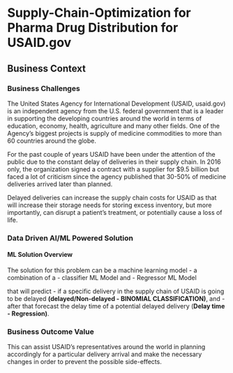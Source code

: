 # Supply-Chain-Optimization for Pharma Drug Distribution for USAID.gov


## Business Context

### Business Challenges



The United States Agency for International Development (USAID, usaid.gov) is an independent agency from the U.S. federal government that is 
a leader in supporting the developing countries around the world in terms of education, economy, health, agriculture and many other fields. One of the Agency’s biggest projects is supply of medicine commodities to more than 60 countries around the globe.

For the past couple of years USAID have been under the attention of the public due to the constant delay of deliveries in their 
supply chain. In 2016 only, the organization signed a contract with a supplier for $9.5 billion but faced a lot of criticism 
since the agency published that 30-50% of medicine deliveries arrived later than planned. 

Delayed deliveries can increase the supply chain costs for USAID as that will increase their storage needs for storing excess inventory, 
but more importantly, can disrupt a patient’s treatment, or potentially cause a loss of life.

### Data Driven AI/ML Powered Solution 

#### ML Solution Overview 
The solution for this problem can be a machine learning model - a combination of a 
	- classifier ML Model and 
    - Regressor ML Model
	
that will predict 
	- if a specific delivery in the supply chain of USAID is going to be delayed **(delayed/Non-delayed - BINOMIAL CLASSIFICATION)**, and 
	- after that forecast the delay time of a potential delayed delivery (**Delay time - Regression)**. 
	

### Business Outcome Value
This can assist USAID’s representatives around the world in planning accordingly for a particular delivery arrival 
and make the necessary changes in order to prevent the possible side-effects.
